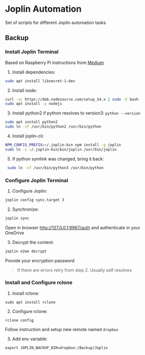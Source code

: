 # Joplin Automation

Set of scripts for different Joplin automation tasks

## Backup

### Install Joplin Terminal

Based on Raspberry Pi instructions from [Medium](https://medium.com/@numbuk/joplin-on-raspberry-pi-raspbian-d046ec615e40)

1. Install dependencies:
```bash
sudo apt install libsecret-1-dev
```

2. Install node:
```bash
curl -sL https://deb.nodesource.com/setup_14.x | sudo -E bash
sudo apt install -y nodejs
```

3. Install python2 if python resolves to version3: `python --version`
```bash
sudo apt install python2
sudo ln -sf /usr/bin/python2 /usr/bin/python
```

4. Install joplin-cli:
```bash
NPM_CONFIG_PREFIX=~/.joplin-bin npm install -g joplin
sudo ln -s ~/.joplin-bin/bin/joplin /usr/bin/joplin
```

5. If python symlink was changed, bring it back:
```bash
 sudo ln -sf /usr/bin/python3 /usr/bin/python
```

### Configure Joplin Terminal

1. Configure Joplin:

```bash
joplin config sync.target 3
```

2. Synchronize:
```bash
joplin sync
```
Open in browser http://127.0.0.1:9967/auth and authenticate in your OneDrive

3. Decrypt the content:
```bash
joplin e2ee decrypt
```
Provide your encryption password

> If there are errors retry from step 2. Usually self resolves

### Install and Configure rclone

1. Install rclone:
```
sudo apt install rclone
```

2. Configure rclone:
```
rclone config
```
Follow instruction and setup new remote named `dropbox`

3. Add env variable:
```
export JOPLIN_BACKUP_DIR=dropbox:/Backup/Joplin
```